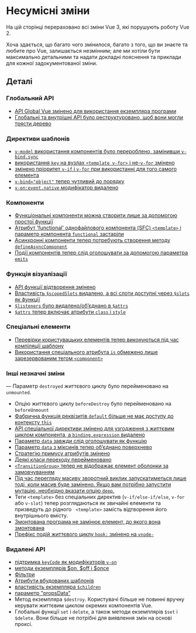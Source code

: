 # Несумісні зміни

На цій сторінці перераховано всі зміни Vue 3, які порушують роботу Vue 2.

Хоча здається, що багато чого змінилося, багато з того, що ви знаєте та любите про Vue, залишається незмінним; але ми хотіли бути максимально детальними та надати докладні пояснення та приклади для кожної задокументованої зміни.

## Деталі

### Глобальний API

- [API Global Vue змінено для використання екземпляра програми](./global-api.html)
- [Глобальні та внутрішні API було реструктуровано, щоб вони могли трясти дерево](./global-api-treeshaking.html)

### Директиви шаблонів

- [`v-model` використання компонентів було перероблено, замінивши `v-bind.sync`](./v-model.html)
- [використання `key` на вузлах `<template v-for>` і не-`v-for` змінено](./key-attribute.html)
- [змінено пріоритет `v-if` і `v-for` при використанні для того самого елемента](./v-if-v-for.html)
- [`v-bind="object"` тепер чутливий до порядку](./v-bind.html)
- [`v-on:event.native` модифікатор видалено](./v-on-native-modifier-removed.md)

### Компоненти

- [Функціональні компоненти можна створити лише за допомогою простої функції](./functional-components.html)
- [Атрибут 'functional' однофайлового компонента (SFC) `<template>` і параметр компонента `functional` застаріли](./functional-components.html)
- [Асинхронні компоненти тепер потребують створення методу `defineAsyncComponent`](./async-components.html)
- [Події компонентів тепер слід оголошувати за допомогою параметра `emits`](./emits-option.md)

### Функція візуалізації

- [API функції відтворення змінено](./render-function-api.html)
- [Властивість `$scopedSlots` видалено, а всі слоти доступні через `$slots` як функції](./slots-unification.html)
- [`$listeners` було видалено/об’єднано в `$attrs`](./listeners-removed)
- [`$attrs` тепер включає атрибути `class` і `style`](./attrs-includes-class-style.md)

### Спеціальні елементи

- [Перевірки користувацьких елементів тепер виконуються під час компіляції шаблону](./custom-elements-interop.html)
- [Використання спеціального атрибута `is` обмежено лише зарезервованим тегом `<component>`](./custom-elements-interop.html#customized-built-in-elements)

### Інші незначні зміни

— Параметр `destroyed` життєвого циклу було перейменовано на `unmounted`.
- Опцію життєвого циклу `beforeDestroy` було перейменовано на `beforeUnmount`
- [Фабрична функція реквізитів `default` більше не має доступу до контексту `this`](./props-default-this.html)
- [API спеціальної директиви змінено для узгодження з життєвим циклом компонента, а `binding.expression` видалено](./custom-directives.html)
- [Параметр `data` завжди слід оголошувати як функцію](./data-option.html)
- [Параметр `data` з міксинів тепер об’єднано поверхнево](./data-option.html#mixin-merge-behavior-change)
- [Стратегію примусу атрибутів змінено](./attribute-coercion.html)
- [Деякі класи переходу перейменовано](./transition.html)
- [`<TransitionGroup>` тепер не відображає елемент оболонки за замовчуванням](./transition-group.html)
- [Під час перегляду масиву зворотний виклик запускатиметься лише тоді, коли масив буде замінено. Якщо вам потрібно запустити мутацію, необхідно вказати опцію `deep`.](./watch.html)
- Теги `<template>` без спеціальних директив (`v-if/else-if/else`, `v-for` або `v-slot`) тепер розглядаються як звичайні елементи та призведуть до рідного ` <template>` замість відтворення його внутрішнього вмісту.
- [Змонтована програма не замінює елемент, до якого вона змонтована](./mount-changes.html)
- [Префікс подій життєвого циклу `hook:` змінено на `vnode-`](./vnode-lifecycle-events.html)

### Видалені API

- [підтримка `keyCode` як модифікаторів `v-on`](./keycode-modifiers.html)
- [методи екземплярів $on, $off і \$once](./events-api.html)
- [Фільтри](./filters.html)
- [Атрибути вбудованих шаблонів](./inline-template-attribute.html)
- [властивість екземпляра `$children`](./children.html)
- [параметр "propsData"](./props-data.html)
- Метод екземпляра `$destroy`. Користувачі більше не повинні вручну керувати життєвим циклом окремих компонентів Vue.
- Глобальні функції `set` і `delete`, а також методи екземплярів `$set` і `$delete`. Вони більше не потрібні для виявлення змін на основі проксі.

